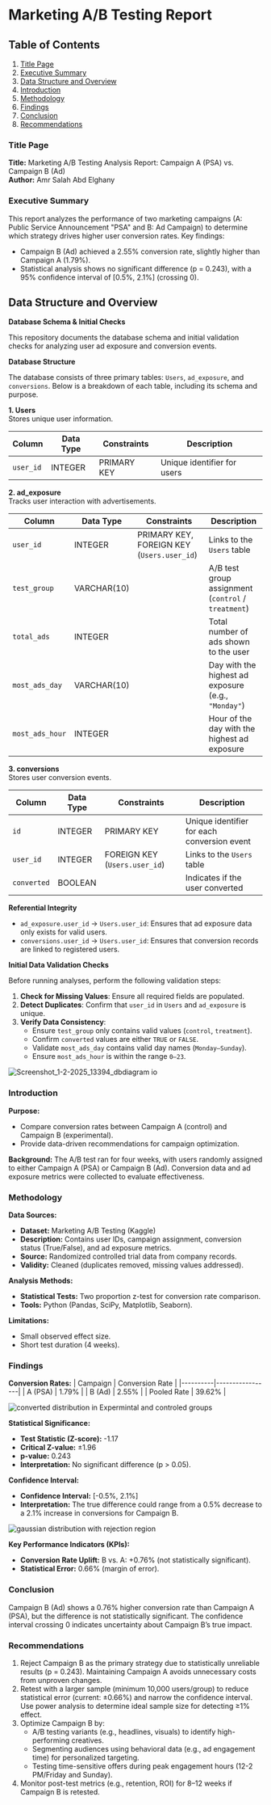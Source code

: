 # Marketing A/B Testing Report

## Table of Contents
1. [Title Page](#title-page)
2. [Executive Summary](#executive-summary)
3. [Data Structure and Overview](#data-structure-and-overview)
4. [Introduction](#introduction)
5. [Methodology](#methodology)
6. [Findings](#findings)
7. [Conclusion](#conclusion)
8. [Recommendations](#recommendations)

### Title Page
**Title:** Marketing A/B Testing Analysis Report: Campaign A (PSA) vs. Campaign B (Ad)  
**Author:** Amr Salah Abd Elghany

### Executive Summary
This report analyzes the performance of two marketing campaigns (A: Public Service Announcement "PSA" and B: Ad Campaign) to determine which strategy drives higher user conversion rates. Key findings:
- Campaign B (Ad) achieved a 2.55% conversion rate, slightly higher than Campaign A (1.79%).
- Statistical analysis shows no significant difference (p = 0.243), with a 95% confidence interval of [0.5%, 2.1%] (crossing 0).

## Data Structure and Overview

**Database Schema & Initial Checks**  

This repository documents the database schema and initial validation checks for analyzing user ad exposure and conversion events.  

**Database Structure**  

The database consists of three primary tables: `Users`, `ad_exposure`, and `conversions`. Below is a breakdown of each table, including its schema and purpose.  

**1. Users**  
Stores unique user information.  

| Column   | Data Type | Constraints    | Description                 |  
|----------|----------|---------------|-----------------------------|  
| `user_id` | INTEGER  | PRIMARY KEY    | Unique identifier for users |  

**2. ad_exposure**  
Tracks user interaction with advertisements.  

| Column          | Data Type  | Constraints                 | Description                                         |  
|---------------|----------|---------------------------|---------------------------------------------------|  
| `user_id`      | INTEGER  | PRIMARY KEY, FOREIGN KEY (`Users.user_id`) | Links to the `Users` table                      |  
| `test_group`   | VARCHAR(10) |  | A/B test group assignment (`control` / `treatment`) |  
| `total_ads`    | INTEGER  |  | Total number of ads shown to the user            |  
| `most_ads_day` | VARCHAR(10) |  | Day with the highest ad exposure (e.g., `"Monday"`) |  
| `most_ads_hour` | INTEGER  |  | Hour of the day with the highest ad exposure     |  

**3. conversions**  
Stores user conversion events.  

| Column     | Data Type | Constraints                 | Description                                 |  
|-----------|----------|---------------------------|---------------------------------------------|  
| `id`       | INTEGER  | PRIMARY KEY               | Unique identifier for each conversion event |  
| `user_id`  | INTEGER  | FOREIGN KEY (`Users.user_id`) | Links to the `Users` table                |  
| `converted` | BOOLEAN  |  | Indicates if the user converted            |  

**Referential Integrity**  

- `ad_exposure.user_id` → `Users.user_id`: Ensures that ad exposure data only exists for valid users.  
- `conversions.user_id` → `Users.user_id`: Ensures that conversion records are linked to registered users.  

**Initial Data Validation Checks**  

Before running analyses, perform the following validation steps:  

1. **Check for Missing Values**: Ensure all required fields are populated.  
2. **Detect Duplicates**: Confirm that `user_id` in `Users` and `ad_exposure` is unique.  
3. **Verify Data Consistency**:  
   - Ensure `test_group` only contains valid values (`control`, `treatment`).  
   - Confirm `converted` values are either `TRUE` or `FALSE`.  
   - Validate `most_ads_day` contains valid day names (`Monday–Sunday`).  
   - Ensure `most_ads_hour` is within the range `0–23`.  

![Screenshot_1-2-2025_13394_dbdiagram io](https://github.com/user-attachments/assets/0d1b40dc-cb3c-4791-8f07-65af4fd9a5c0)


### Introduction
**Purpose:**
- Compare conversion rates between Campaign A (control) and Campaign B (experimental).
- Provide data-driven recommendations for campaign optimization.

**Background:**
The A/B test ran for four weeks, with users randomly assigned to either Campaign A (PSA) or Campaign B (Ad). Conversion data and ad exposure metrics were collected to evaluate effectiveness.

### Methodology
**Data Sources:**
- **Dataset:** Marketing A/B Testing (Kaggle)
- **Description:** Contains user IDs, campaign assignment, conversion status (True/False), and ad exposure metrics.
- **Source:** Randomized controlled trial data from company records.
- **Validity:** Cleaned (duplicates removed, missing values addressed).

**Analysis Methods:**
- **Statistical Tests:** Two proportion z-test for conversion rate comparison.
- **Tools:** Python (Pandas, SciPy, Matplotlib, Seaborn).

**Limitations:**
- Small observed effect size.
- Short test duration (4 weeks).

### Findings
**Conversion Rates:**
| Campaign | Conversion Rate |
|----------|-----------------|
| A (PSA)  | 1.79%           |
| B (Ad)   | 2.55%           |
| Pooled Rate | 39.62%       |

![converted distribution in Expermintal and controled groups](https://github.com/user-attachments/assets/25f7eaba-c34d-47dc-a299-56e45261e0a9)

**Statistical Significance:**
- **Test Statistic (Z-score):** -1.17
- **Critical Z-value:** ±1.96
- **p-value:** 0.243
- **Interpretation:** No significant difference (p > 0.05).

**Confidence Interval:**
- **Confidence Interval:** [-0.5%, 2.1%]
- **Interpretation:** The true difference could range from a 0.5% decrease to a 2.1% increase in conversions for Campaign B.

![gaussian distribution with rejection region](https://github.com/user-attachments/assets/315011e4-7401-4061-858d-ad31f5e41191)

**Key Performance Indicators (KPIs):**
- **Conversion Rate Uplift:** B vs. A: +0.76% (not statistically significant).
- **Statistical Error:** 0.66% (margin of error).

### Conclusion
Campaign B (Ad) shows a 0.76% higher conversion rate than Campaign A (PSA), but the difference is not statistically significant. The confidence interval crossing 0 indicates uncertainty about Campaign B’s true impact.

### Recommendations
1. Reject Campaign B as the primary strategy due to statistically unreliable results (p = 0.243). Maintaining Campaign A avoids unnecessary costs from unproven changes.
2. Retest with a larger sample (minimum 10,000 users/group) to reduce statistical error (current: ±0.66%) and narrow the confidence interval. Use power analysis to determine ideal sample size for detecting ≥1% effect.
3. Optimize Campaign B by:
   - A/B testing variants (e.g., headlines, visuals) to identify high-performing creatives.
   - Segmenting audiences using behavioral data (e.g., ad engagement time) for personalized targeting.
   - Testing time-sensitive offers during peak engagement hours (12-2 
PM/Friday and Sunday).
4. Monitor post-test metrics (e.g., retention, ROI) for 8–12 weeks if Campaign B is retested.

